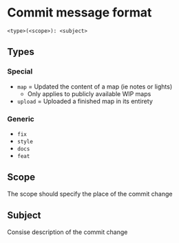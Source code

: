 # Commit message format
```
<type>(<scope>): <subject>
```
## Types
### Special
- `map` = Updated the content of a map (ie notes or lights)
  - Only applies to publicly available WIP maps
- `upload` = Uploaded a finished map in its entirety
### Generic
- `fix`
- `style`
- `docs`
- `feat`

## Scope
The scope should specify the place of the commit change

## Subject
Consise description of the commit change

